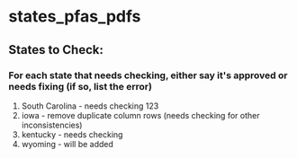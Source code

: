 # states_pfas_pdfs

## States to Check:
### For each state that needs checking, either say it's approved or needs fixing (if so, list the error)

1. South Carolina - needs checking   123
2. iowa - remove duplicate column rows (needs checking for other inconsistencies)
3. kentucky - needs checking
4. wyoming - will be added
